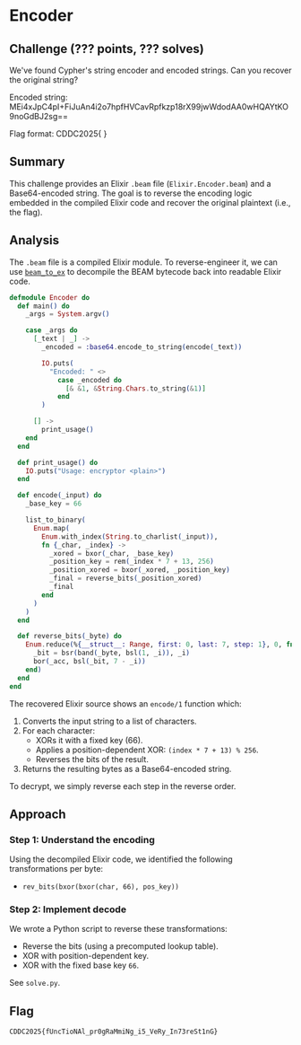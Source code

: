 # Encoder

## Challenge (??? points, ??? solves)

We've found Cypher's string encoder and encoded strings.
Can you recover the original string?

Encoded string:
MEi4xJpC4pI+FiJuAn4i2o7hpfHVCavRpfkzp18rX99jwWdodAA0wHQAYtKO9noGdBJ2sg==

Flag format: CDDC2025{   }

## Summary

This challenge provides an Elixir `.beam` file (`Elixir.Encoder.beam`) and a Base64-encoded string. The goal is to reverse the encoding logic embedded in the compiled Elixir code and recover the original plaintext (i.e., the flag).

## Analysis

The `.beam` file is a compiled Elixir module. To reverse-engineer it, we can use [`beam_to_ex`](https://github.com/olafura/beam_to_ex) to decompile the BEAM bytecode back into readable Elixir code.

```elixir
defmodule Encoder do
  def main() do
    _args = System.argv()

    case _args do
      [_text | _] ->
        _encoded = :base64.encode_to_string(encode(_text))

        IO.puts(
          "Encoded: " <>
            case _encoded do
              [& &1, &String.Chars.to_string(&1)]
            end
        )

      [] ->
        print_usage()
    end
  end

  def print_usage() do
    IO.puts("Usage: encryptor <plain>")
  end

  def encode(_input) do
    _base_key = 66

    list_to_binary(
      Enum.map(
        Enum.with_index(String.to_charlist(_input)),
        fn {_char, _index} ->
          _xored = bxor(_char, _base_key)
          _position_key = rem(_index * 7 + 13, 256)
          _position_xored = bxor(_xored, _position_key)
          _final = reverse_bits(_position_xored)
          _final
        end
      )
    )
  end

  def reverse_bits(_byte) do
    Enum.reduce(%{__struct__: Range, first: 0, last: 7, step: 1}, 0, fn _i, _acc ->
      _bit = bsr(band(_byte, bsl(1, _i)), _i)
      bor(_acc, bsl(_bit, 7 - _i))
    end)
  end
end
```

The recovered Elixir source shows an `encode/1` function which:

1. Converts the input string to a list of characters.
2. For each character:
   * XORs it with a fixed key (66).
   * Applies a position-dependent XOR: `(index * 7 + 13) % 256`.
   * Reverses the bits of the result.
3. Returns the resulting bytes as a Base64-encoded string.

To decrypt, we simply reverse each step in the reverse order.

## Approach

### Step 1: Understand the encoding

Using the decompiled Elixir code, we identified the following transformations per byte:

* `rev_bits(bxor(bxor(char, 66), pos_key))`

### Step 2: Implement decode

We wrote a Python script to reverse these transformations:

* Reverse the bits (using a precomputed lookup table).
* XOR with position-dependent key.
* XOR with the fixed base key `66`.

See `solve.py`.

## Flag

`CDDC2025{fUncTioNAl_pr0gRaMmiNg_i5_VeRy_In73reSt1nG}`
